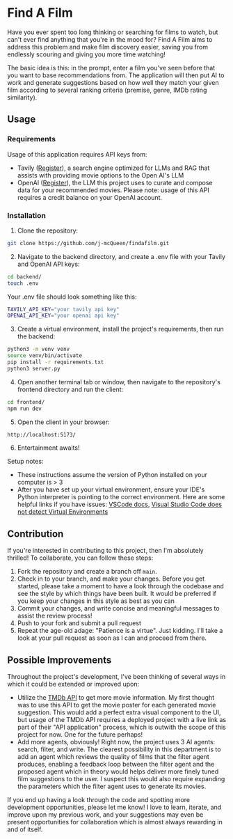 # Find A Film

Have you ever spent too long thinking or searching for films to watch, but can't ever find anything that you're in the mood for? Find A Film aims to address this problem and make film discovery easier, saving you from endlessly scouring and giving you more time watching!

The basic idea is this: in the prompt, enter a film you've seen before that you want to base recommendations from. The application will then put AI to work and generate suggestions based on how well they match your given film according to several ranking criteria (premise, genre, IMDb rating similarity).

## Usage

### Requirements

Usage of this application requires API keys from:

- Tavily ([Register](https://app.tavily.com/sign-in)), a search engine optimized for LLMs and RAG that assists with providing movie options to the Open AI's LLM
- OpenAI ([Register](https://auth.openai.com/authorize?issuer=auth0.openai.com&client_id=DRivsnm2Mu42T3KOpqdtwB3NYviHYzwD&audience=https%3A%2F%2Fapi.openai.com%2Fv1&redirect_uri=https%3A%2F%2Fplatform.openai.com%2Fauth%2Fcallback&device_id=10763beb-6cc7-4ae8-b4df-7103f530dd2f&scope=openid+profile+email+offline_access&response_type=code&response_mode=query&state=QkVITGEwb35HfnBZSy5xa1Z2QUczcmZ%2BOFdiOFlGVXpzZUdsR1F2d053Sw%3D%3D&nonce=T3FEM2ZMcmlQU0RJfjdaMUZjSEFENmdybHV4c3ZHan5ObFVMRi1kM1JMVg%3D%3D&code_challenge=29X7ZpZx2OqxSevDf5aNF7fq1_yGF2h_2Yk6qUFNzY8&code_challenge_method=S256&auth0Client=eyJuYW1lIjoiYXV0aDAtc3BhLWpzIiwidmVyc2lvbiI6IjEuMjEuMCJ9&flow=control&screen_hint=signup)), the LLM this project uses to curate and compose data for your recommended movies. Please note: usage of this API requires a credit balance on your OpenAI account.

### Installation

1. Clone the repository:

```bash
git clone https://github.com/j-mcQueen/findafilm.git
```

2. Navigate to the backend directory, and create a .env file with your Tavily and OpenAI API keys:

```bash
cd backend/
touch .env
```

Your .env file should look something like this:

```sh
TAVILY_API_KEY="your tavily api key"
OPENAI_API_KEY="your openai api key"
```

3. Create a virtual environment, install the project's requirements, then run the backend:

```bash
python3 -m venv venv
source venv/bin/activate
pip install -r requirements.txt
python3 server.py
```

4. Open another terminal tab or window, then navigate to the repository's frontend directory and run the client:

```bash
cd frontend/
npm run dev
```

5. Open the client in your browser:

```bash
http://localhost:5173/
```

6. Entertainment awaits!

Setup notes:

- These instructions assume the version of Python installed on your computer is > 3
- After you have set up your virtual environment, ensure your IDE's Python interpreter is pointing to the correct environment. Here are some helpful links if you have issues: [VSCode docs](https://code.visualstudio.com/docs/python/environments), [Visual Studio Code does not detect Virtual Environments](https://stackoverflow.com/questions/66869413/visual-studio-code-does-not-detect-virtual-environments)

## Contribution

If you're interested in contributing to this project, then I'm absolutely thrilled! To collaborate, you can follow these steps:

1. Fork the repository and create a branch off `main`.
2. Check in to your branch, and make your changes. Before you get started, please take a moment to have a look through the codebase and see the style by which things have been built. It would be preferred if you keep your changes in this style as best as you can
3. Commit your changes, and write concise and meaningful messages to assist the review process!
4. Push to your fork and submit a pull request
5. Repeat the age-old adage: "Patience is a virtue". Just kidding. I'll take a look at your pull request as soon as I can and proceed from there.

## Possible Improvements

Throughout the project's development, I've been thinking of several ways in which it could be extended or improved upon:

- Utilize the [TMDb API](https://developer.themoviedb.org/docs/getting-started) to get more movie information. My first thought was to use this API to get the movie poster for each generated movie suggestion. This would add a perfect extra visual component to the UI, but usage of the TMDb API requires a deployed project with a live link as part of their "API application" process, which is outwith the scope of this project for now. One for the future perhaps!
- Add more agents, obviously! Right now, the project uses 3 AI agents: search, filter, and write. The clearest possibility in this department is to add an agent which reviews the quality of films that the filter agent produces, enabling a feedback loop between the filter agent and the proposed agent which in theory would helps deliver more finely tuned film suggestions to the user. I suspect this would also require expanding the parameters which the filter agent uses to generate its movies.

If you end up having a look through the code and spotting more development opportunities, please let me know! I love to learn, iterate, and improve upon my previous work, and your suggestions may even be present opportunities for collaboration which is almost always rewarding in and of itself.
